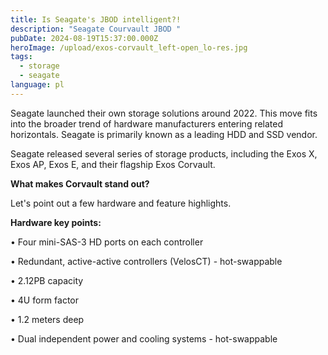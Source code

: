 ```yaml
---
title: Is Seagate's JBOD intelligent?!
description: "Seagate Courvault JBOD "
pubDate: 2024-08-19T15:37:00.000Z
heroImage: /upload/exos-corvault_left-open_lo-res.jpg
tags:
  - storage
  - seagate
language: pl
---
```

<p style="font-family: Agency;">

Seagate launched their own storage solutions around 2022. This move fits into the broader trend of hardware manufacturers entering related horizontals. Seagate is primarily known as a leading HDD and SSD vendor.

Seagate released several series of storage products, including the Exos X, Exos AP, Exos E, and their flagship Exos Corvault.

</p>



<p style="font-family: Arial, sans-serif;">

<strong>What makes Corvault stand out?</strong><br>

Let's point out a few hardware and feature highlights.

</p>



<p style="font-family: Arial, sans-serif;">

<strong>Hardware key points:</strong><br>

• Four mini-SAS-3 HD ports on each controller<br>

• Redundant, active-active controllers (VelosCT) - hot-swappable<br>

• 2.12PB capacity<br>

• 4U form factor<br>

• 1.2 meters deep<br>

• Dual independent power and cooling systems - hot-swappable

</p>
